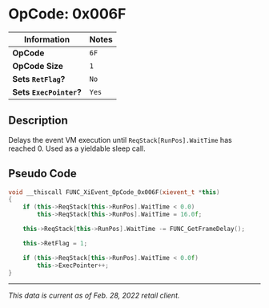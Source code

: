 # OpCode: 0x006F

| Information               | Notes |
|---                        |---    |
| **OpCode**                | `6F`  |
| **OpCode Size**           | `1`   |
| **Sets `RetFlag`?**       | `No`  |
| **Sets `ExecPointer`?**   | `Yes` |

## Description

Delays the event VM execution until `ReqStack[RunPos].WaitTime` has reached 0. Used as a yieldable sleep call.

## Pseudo Code

```cpp
void __thiscall FUNC_XiEvent_OpCode_0x006F(xievent_t *this)
{
    if (this->ReqStack[this->RunPos].WaitTime < 0.0)
        this->ReqStack[this->RunPos].WaitTime = 16.0f;

    this->ReqStack[this->RunPos].WaitTime -= FUNC_GetFrameDelay();

    this->RetFlag = 1;

    if (this->ReqStack[this->RunPos].WaitTime < 0.0f)
        this->ExecPointer++;
}
```

---

_This data is current as of Feb. 28, 2022 retail client._